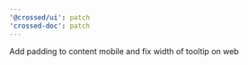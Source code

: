 ```yaml
---
'@crossed/ui': patch
'crossed-doc': patch
---
```


Add padding to content mobile and fix width of tooltip on web
